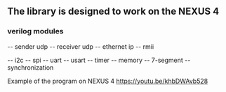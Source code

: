## The library is designed to work on the NEXUS 4
### verilog modules
-- sender udp
-- receiver udp
-- ethernet ip
-- rmii

-- i2c
-- spi
-- uart
-- usart
-- timer
-- memory
-- 7-segment
-- synchronization 

Example of the program on NEXUS 4  https://youtu.be/khbDWAvb528
